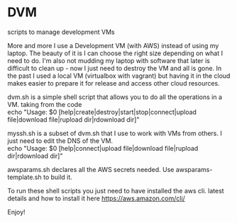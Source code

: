 # DVM
scripts to manage development VMs

More and more I use a Development VM (with AWS) instead of using my laptop. The beauty of it is I can choose the right size depending on what I need to do. I'm also not mudding my laptop with software that later is difficult to clean up - now I just need to destroy the VM and all is gone. In the past I used a local VM (virtualbox with vagrant) but having it in the cloud makes easier to prepare it for release and access other cloud resources.

dvm.sh is a simple shell script that allows you to do all the operations in a VM. taking from the code\
echo "Usage:  $0 [help|create|destroy|start|stop|connect|upload file|download file|rupload dir|rdownload dir]"

myssh.sh is a subset of dvm.sh that I use to work with VMs from others. I just need to edit the DNS of the VM.\
echo "Usage:  $0 [help|connect|upload file|download file|rupload dir|rdownload dir]"

awsparams.sh declares all the AWS secrets needed. Use awsparams-template.sh to build it.

To run these shell scripts you just need to have installed the aws cli. latest details and how to install it here https://aws.amazon.com/cli/

Enjoy!
